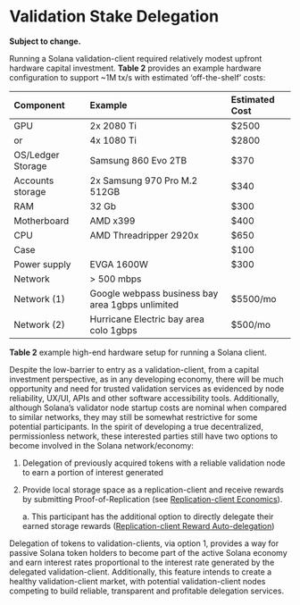 # Validation Stake Delegation

**Subject to change.**

Running a Solana validation-client required relatively modest upfront hardware capital investment. **Table 2** provides an example hardware configuration to support ~1M tx/s with estimated ‘off-the-shelf’ costs:

| Component | Example | Estimated Cost |
| :--- | :--- | :--- |
| GPU | 2x 2080 Ti | $2500 |
| or | 4x 1080 Ti | $2800 |
| OS/Ledger Storage | Samsung 860 Evo 2TB | $370 |
| Accounts storage | 2x Samsung 970 Pro M.2 512GB | $340 |
| RAM | 32 Gb | $300 |
| Motherboard | AMD x399 | $400 |
| CPU | AMD Threadripper 2920x | $650 |
| Case |  | $100 |
| Power supply | EVGA 1600W | $300 |
| Network | &gt; 500 mbps |  |
| Network \(1\) | Google webpass business bay area 1gbps unlimited | $5500/mo |
| Network \(2\) | Hurricane Electric bay area colo 1gbps | $500/mo |

**Table 2** example high-end hardware setup for running a Solana client.

Despite the low-barrier to entry as a validation-client, from a capital investment perspective, as in any developing economy, there will be much opportunity and need for trusted validation services as evidenced by node reliability, UX/UI, APIs and other software accessibility tools. Additionally, although Solana’s validator node startup costs are nominal when compared to similar networks, they may still be somewhat restrictive for some potential participants. In the spirit of developing a true decentralized, permissionless network, these interested parties still have two options to become involved in the Solana network/economy:

1. Delegation of previously acquired tokens with a reliable validation node to earn a portion of interest generated
2. Provide local storage space as a replication-client and receive rewards by submitting Proof-of-Replication \(see [Replication-client Economics](../ed_replication_client_economics/README.md)\).

   a. This participant has the additional option to directly delegate their earned storage rewards \([Replication-client Reward Auto-delegation](../ed_replication_client_economics/ed_rce_replication_client_reward_auto_delegation.md)\)

Delegation of tokens to validation-clients, via option 1, provides a way for passive Solana token holders to become part of the active Solana economy and earn interest rates proportional to the interest rate generated by the delegated validation-client. Additionally, this feature intends to create a healthy validation-client market, with potential validation-client nodes competing to build reliable, transparent and profitable delegation services.

